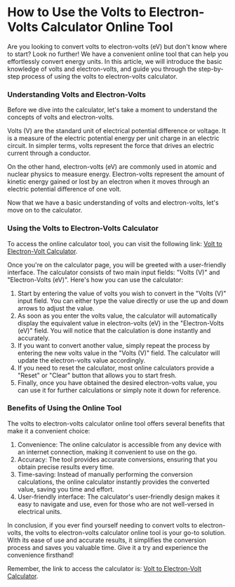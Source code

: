 How to Use the Volts to Electron-Volts Calculator Online Tool
=============================================================

Are you looking to convert volts to electron-volts (eV) but don't know where to start? Look no further! We have a convenient online tool that can help you effortlessly convert energy units. In this article, we will introduce the basic knowledge of volts and electron-volts, and guide you through the step-by-step process of using the volts to electron-volts calculator.

### Understanding Volts and Electron-Volts

Before we dive into the calculator, let's take a moment to understand the concepts of volts and electron-volts.

Volts (V) are the standard unit of electrical potential difference or voltage. It is a measure of the electric potential energy per unit charge in an electric circuit. In simpler terms, volts represent the force that drives an electric current through a conductor.

On the other hand, electron-volts (eV) are commonly used in atomic and nuclear physics to measure energy. Electron-volts represent the amount of kinetic energy gained or lost by an electron when it moves through an electric potential difference of one volt.

Now that we have a basic understanding of volts and electron-volts, let's move on to the calculator.

### Using the Volts to Electron-Volts Calculator

To access the online calculator tool, you can visit the following link: [Volt to Electron-Volt Calculator](https://www.onlinecalculatorsfree.com/tools/volt-to-electron-volt-calculator.html).

Once you're on the calculator page, you will be greeted with a user-friendly interface. The calculator consists of two main input fields: "Volts (V)" and "Electron-Volts (eV)". Here's how you can use the calculator:

1. Start by entering the value of volts you wish to convert in the "Volts (V)" input field. You can either type the value directly or use the up and down arrows to adjust the value.
2. As soon as you enter the volts value, the calculator will automatically display the equivalent value in electron-volts (eV) in the "Electron-Volts (eV)" field. You will notice that the calculation is done instantly and accurately.
3. If you want to convert another value, simply repeat the process by entering the new volts value in the "Volts (V)" field. The calculator will update the electron-volts value accordingly.
4. If you need to reset the calculator, most online calculators provide a "Reset" or "Clear" button that allows you to start fresh.
5. Finally, once you have obtained the desired electron-volts value, you can use it for further calculations or simply note it down for reference.

### Benefits of Using the Online Tool

The volts to electron-volts calculator online tool offers several benefits that make it a convenient choice:

1. Convenience: The online calculator is accessible from any device with an internet connection, making it convenient to use on the go.
2. Accuracy: The tool provides accurate conversions, ensuring that you obtain precise results every time.
3. Time-saving: Instead of manually performing the conversion calculations, the online calculator instantly provides the converted value, saving you time and effort.
4. User-friendly interface: The calculator's user-friendly design makes it easy to navigate and use, even for those who are not well-versed in electrical units.

In conclusion, if you ever find yourself needing to convert volts to electron-volts, the volts to electron-volts calculator online tool is your go-to solution. With its ease of use and accurate results, it simplifies the conversion process and saves you valuable time. Give it a try and experience the convenience firsthand!

Remember, the link to access the calculator is: [Volt to Electron-Volt Calculator](https://www.onlinecalculatorsfree.com/tools/volt-to-electron-volt-calculator.html).